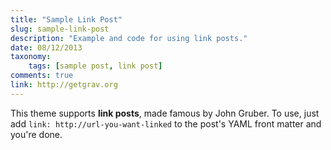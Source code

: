 ```yaml
---
title: "Sample Link Post"
slug: sample-link-post
description: "Example and code for using link posts."
date: 08/12/2013
taxonomy:
    tags: [sample post, link post]
comments: true
link: http://getgrav.org
---
```


This theme supports **link posts**, made famous by John Gruber. To use, just add `link: http://url-you-want-linked` to the post's YAML front matter and you're done.
